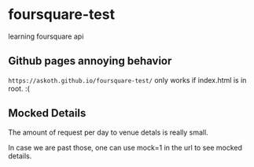 # foursquare-test
learning foursquare api



## Github pages annoying behavior

`https://askoth.github.io/foursquare-test/` only works if index.html is in root. :(


## Mocked Details

The amount of request per day to venue detals is really small.

In case we are past those, one can use mock=1 in the url to see mocked details.

